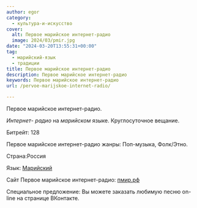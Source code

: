 ```yaml
---
author: egor
category:
  - культура-и-искусство
cover:
  alt: Первое марийское интернет-радио
  image: 2024/03/pmir.jpg
date: "2024-03-20T13:55:31+00:00"
tag:
  - марийский-язык
  - традиции
title: Первое марийское интернет-радио
description: Первое марийское интернет-радио
keywords: Первое марийское интернет-радио
url: /pervoe-marijskoe-internet-radio/

---
```

Первое марийское интернет-радио.

_Интернет_- _радио_ на _марийском_ языке. Круглосуточное вещание.

Битрейт: 128

Первое марийское интернет-радио жанры: Поп-музыка, Фолк/Этно.

Страна:Россия

Язык: [Марийский](/filarmoniya/)

Сайт Первое марийское интернет-радио: [пмир.рф](https://xn--h1ahig.xn--p1ai/)

Специальное предложение: Вы можете заказать любимую песню on-line на странице ВКонтакте.
